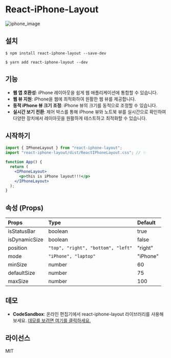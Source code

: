 # React-iPhone-Layout

![iphone_image](https://github.com/BangDori/react-iphone-layout/assets/44726494/9015f4fb-caf3-4c4f-b660-46c9f94c8f81)

## 설치

```shell
$ npm install react-iphone-layout --save-dev

$ yarn add react-iphone-layout --dev
```

## 기능

- **웹 앱 호환성**: iPhone 레이아웃을 쉽게 웹 애플리케이션에 통합할 수 있습니다.
- **웹 뷰 지원**: iPhone을 웹에 최적화하여 원활한 웹 뷰를 제공합니다.
- **동적 iPhone 뷰 크기 조정**: iPhone 뷰의 크기를 동적으로 조정할 수 있습니다.
- **실시간 보기 전환**: 제어 박스를 통해 iPhone 뷰와 노트북 뷰를 실시간으로 확인하여 다양한 장치에서 레이아웃을 원활하게 테스트하고 최적화할 수 있습니다.

## 시작하기

```jsx
import { IPhoneLayout } from "react-iphone-layout";
import "react-iphone-layout/dist/ReactIPhoneLayout.css"; // ✨

function App() {
  return (
    <IPhoneLayout>
      <p>this is iPhone layout!!!</p>
    </IPhoneLayout>
  );
}
```

## 속성 (Props)

| **Props**     | **Type**                           | **Default** |
| :------------ | :--------------------------------- | :---------- |
| isStatusBar   | boolean                            | true        |
| isDynamicSize | boolean                            | false       |
| position      | `"top", "right", "bottom", "left"` | "right"     |
| mode          | `"iPhone", "laptop"`               | "iPhone"    |
| minSize       | number                             | 60          |
| defaultSize   | number                             | 75          |
| maxSize       | number                             | 100         |

## 데모

- **CodeSandbox**: 온라인 편집기에서 react-iphone-layout 라이브러리를 사용해보세요. [데모를 보려면 여기를 클릭하세요.](https://codesandbox.io/p/devbox/react-iphone-layout-y3mcl7)

## 라이선스

MIT
